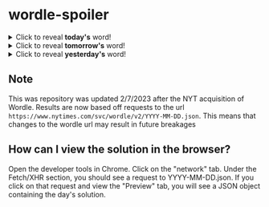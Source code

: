 # wordle-spoiler

<details>
  <summary>Click to reveal <b>today's</b> word!</summary>
  <br>
  <b> blame </b>
</details>

<details>
  <summary>Click to reveal <b>tomorrow's</b> word!</summary>
  <br>
  <b> surly </b>
</details>

<details>
  <summary>Click to reveal <b>yesterday's</b> word!</summary>
  <br>
  <b> birth </b>
</details>

## Note
This was repository was updated 2/7/2023 after the NYT acquisition of Wordle. Results are now based off requests to the url `https://www.nytimes.com/svc/wordle/v2/YYYY-MM-DD.json`. This means that changes to the wordle url may result in future breakages

## How can I view the solution in the browser?
Open the developer tools in Chrome. Click on the "network" tab. Under the Fetch/XHR section, you should see a request to YYYY-MM-DD.json. If you click on that request and view the "Preview" tab, you will see a JSON object containing the day's solution.